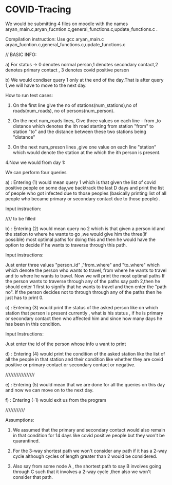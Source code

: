 # COVID-Tracing

We would be submitting 4 files on moodle with the names aryan_main.c,aryan_fucntion.c,general_functions.c,update_functions.c .

Compilation instruction: Use gcc aryan_main.c  aryan_fucntion.c,general_functions.c,update_functions.c


// BASIC INFO:

a) For status -> 0 denotes normal person,1 denotes secondary contact,2 denotes primary contact , 3 denotes covid positive person 

b) We would condiser query 1 only at the end of the day.That is after query 1,we will have to move to the next day.

How to run test cases:

1. On the first line give the no of stations(num_stations),no of roads(num_roads),
no of persons(num_person).

2. On the next num_roads lines, Give three values on each line - from ,to distance which denotes the ith road starting from station "from" to station "to" and the distance between these two stations being "distance"

3. On the next num_preson lines ,give one value on each line "station" which would denote the station at the which the ith person is present.

4.Now we would from day 1:

We can perform four queries

a)  : Entering (1) would mean query 1 which is that given the list of covid positive people on some day,we backtrack the last D days and print the list of people who got infected due to those peoples (basically printing list of all people who became primary or secondary contact due to those people) .

Input instruction:


//// to be filled

b)  : Entering (2) would mean query no 2 which is that given a person id and the station to where he wants to go ,we would give him the three(if possible) most optimal paths for doing this and then he would have the option to decide if he wants to traverse through this path.

Input instructions:

Just enter three values "person_id" ,"from_where" and "to_where" which which denote the person who wants to travel, from where he wants to travel and to where he wants to travel.
Now we will print the most optimal paths 
If the person wants to traverse through any of the paths say path 2,then he should enter 1 first to signify that he wants to travel and then enter the "path no".
If the person decides not to through through any of the paths then he just has to print 0.

c)  : Entering (3) would print the status of the asked person like on which station that person is present currently , what is his status , if he is primary or secondary contact then who affected him and since how many days he has been in this condition.

Input Instructions:

Just enter the id of the person whose info u want to print

d)   : Entering (4) would print the condition of the asked station like the list of all the people in that station and their condition like whether they are covid positive or primary contact or secondary contact or negative.

//////////////////

e)   : Entering (5) would mean that we are done for all the queries on this day and now we can move on to the next day.

f)   : Entering (-1) would exit us from the program



////////////




Assumptions:

1) We assumed that the primary and secondary contact would also remain in that condition for 14 days like covid positive people but they won't be quarantined.

2) For the 3-way shortest path we won't consider any path if it has a 2-way cycle although cycles of length greater than 2 would be considered.

3) Also say from some node A , the shortest path to say B involves going through C such that it involves a 2-way cycle ,then also we won't consider that path.




